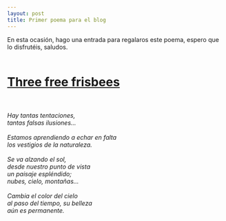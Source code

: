 ```yaml
---
layout: post
title: Primer poema para el blog
---
```



En esta ocasión, hago una entrada para regalaros este poema, espero que lo disfrutéis,
saludos.
<br />
<br />

<p align="center">

 
<b><h1><u>Three free frisbees</u></h1></b> <br />
<br />
<i>Hay tantas tentaciones,<br />
tantas falsas ilusiones...<br />
<br />
Estamos aprendiendo a echar en falta<br />
los vestigios de la naturaleza.<br />
<br />
Se va alzando el sol,<br />
desde nuestro punto de vista<br />
un paisaje espléndido;<br />
nubes, cielo, montañas...<br />
<br />
Cambia el color del cielo<br />
al paso del tiempo, su belleza<br />
aún es permanente.</i><br />
<br />
<br />
</p>
